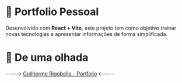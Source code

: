 # 📃 Portfolio Pessoal

Desenvolvido com **React + Vite**, este projeto tem como objetivo treinar novas tecnologias e apresentar informações de forma simplificada.

# 👀 De uma olhada

----> [Guilherme Rigobello - Portfolio](https://sua-url-aqui.com) <----

